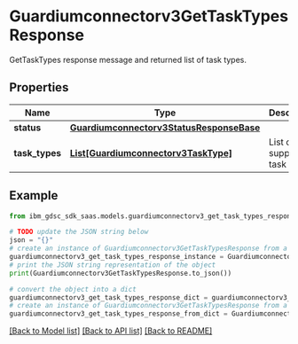 # Guardiumconnectorv3GetTaskTypesResponse

GetTaskTypes response message and returned list of task types.

## Properties

Name | Type | Description | Notes
------------ | ------------- | ------------- | -------------
**status** | [**Guardiumconnectorv3StatusResponseBase**](Guardiumconnectorv3StatusResponseBase.md) |  | [optional] 
**task_types** | [**List[Guardiumconnectorv3TaskType]**](Guardiumconnectorv3TaskType.md) | List of supported task types. | [optional] 

## Example

```python
from ibm_gdsc_sdk_saas.models.guardiumconnectorv3_get_task_types_response import Guardiumconnectorv3GetTaskTypesResponse

# TODO update the JSON string below
json = "{}"
# create an instance of Guardiumconnectorv3GetTaskTypesResponse from a JSON string
guardiumconnectorv3_get_task_types_response_instance = Guardiumconnectorv3GetTaskTypesResponse.from_json(json)
# print the JSON string representation of the object
print(Guardiumconnectorv3GetTaskTypesResponse.to_json())

# convert the object into a dict
guardiumconnectorv3_get_task_types_response_dict = guardiumconnectorv3_get_task_types_response_instance.to_dict()
# create an instance of Guardiumconnectorv3GetTaskTypesResponse from a dict
guardiumconnectorv3_get_task_types_response_from_dict = Guardiumconnectorv3GetTaskTypesResponse.from_dict(guardiumconnectorv3_get_task_types_response_dict)
```
[[Back to Model list]](../README.md#documentation-for-models) [[Back to API list]](../README.md#documentation-for-api-endpoints) [[Back to README]](../README.md)


